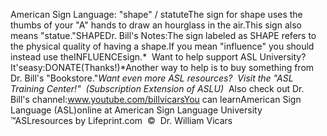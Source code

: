 American Sign Language: 
		"shape" / statuteThe sign for shape uses the thumbs of your "A" hands to draw an 
			hourglass in the air.This sign also means "statue."SHAPEDr. Bill's Notes:The sign labeled as SHAPE refers to the physical quality of having a 
			shape.If you mean "influence" you should instead use theINFLUENCEsign.* 
Want to help support ASL University?  It'seasy:DONATE(Thanks!)*Another way to help is to buy something from Dr. Bill's "Bookstore."*Want even more ASL resources?  Visit the "ASL Training Center!"  (Subscription 
Extension of ASLU)*  Also check out Dr. Bill's channel:www.youtube.com/billvicarsYou can learnAmerican Sign Language (ASL)online at American Sign Language University ™ASLresources by Lifeprint.com  ©  Dr. William Vicars